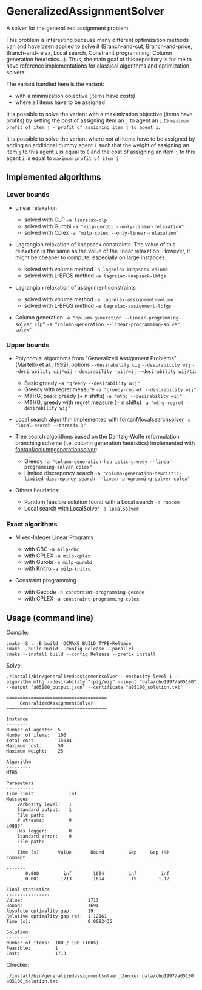 # GeneralizedAssignmentSolver

A solver for the generalized assignment problem.

This problem is interesting because many different optimization methods can and have been applied to solve it (Branch-and-cut, Branch-and-price, Branch-and-relax, Local search, Constraint programming, Column generation heuristics...). Thus, the main goal of this repository is for me to have reference implementations for classical algorithms and optimization solvers.

The variant handled here is the variant:
* with a minimization objective (items have costs)
* where all items have to be assigned

It is possible to solve the variant with a maximization objective (items have profits) by setting the cost of assigning item an `j` to agent an `i` to `maximum profit of item j - profit of assigning item j to agent i`.

It is possible to solve the variant where not all items have to be assigned by adding an additional dummy agent `i` such that the weight of assigning an item `j` to this agent `i` is equal to `0` and the cost of assigning an item `j` to this agent `i` is equal to `maximum profit of item j`

## Implemented algorithms

### Lower bounds

- Linear relaxation
  - solved with CLP `-a linrelax-clp`
  - solved with Gurobi `-a "milp-gurobi --only-linear-relaxation"`
  - solved with Cplex `-a "milp-cplex --only-linear-relaxation"`

- Lagrangian relaxation of knapsack constraints. The value of this relaxation is the same as the value of the linear relaxation. However, it might be cheaper to compute, especially on large instances.
  - solved with volume method `-a lagrelax-knapsack-volume`
  - solved with L-BFGS method `-a lagrelax-knapsack-lbfgs`

- Lagrangian relaxation of assignment constraints
  - solved with volume method `-a lagrelax-assignment-volume`
  - solved with L-BFGS method `-a lagrelax-assignment-lbfgs`

- Column generation `-a "column-generation --linear-programming-solver clp"` `-a "column-generation --linear-programming-solver cplex"`

### Upper bounds

- Polynomial algorithms from "Generalized Assignment Problems" (Martello et al., 1992), options `--desirability cij` `--desirability wij` `--desirability cij*wij` `--desirability -pij/wij` `--desirability wij/ti`:
  - Basic greedy `-a "greedy --desirability wij"`
  - Greedy with regret measure `-a "greedy-regret --desirability wij"`
  - MTHG, basic greedy (+ n shifts) `-a "mthg --desirability wij"`
  - MTHG, greedy with regret measure (+ n shifts) `-a "mthg-regret --desirability wij"`

- Local search algorithm implemented with [fontanf/localsearchsolver](https://github.com/fontanf/localsearchsolver) `-a "local-search --threads 3"`

- Tree search algorithms based on the Dantzig-Wolfe reformulation branching scheme (i.e. column generation heuristics) implemented with [fontanf/columngenerationsolver](https://github.com/fontanf/columngenerationsolver):
  - Greedy `-a "column-generation-heuristic-greedy --linear-programming-solver cplex"`
  - Limited discrepency search `-a "column-generation-heuristic-limited-discrepancy-search --linear-programming-solver cplex"`

- Others heuristics:
  - Random feasible solution found with a Local search `-a random`
  - Local search with LocalSolver `-a localsolver`

### Exact algorithms

- Mixed-Integer Linear Programs
  - with CBC `-a milp-cbc`
  - with CPLEX `-a milp-cplex`
  - with Gurobi `-a milp-gurobi`
  - with Knitro `-a milp-knitro`

- Constraint programming
  - with Gecode `-a constraint-programming-gecode`
  - with CPLEX `-a constraint-programming-cplex`

## Usage (command line)

Compile:
```shell
cmake -S . -B build -DCMAKE_BUILD_TYPE=Release
cmake --build build --config Release --parallel
cmake --install build --config Release --prefix install
```

Solve:
```shell
./install/bin/generalizedassignmentsolver --verbosity-level 1 --algorithm mthg --desirability "-pij/wij" --input "data/chu1997/a05100" --output "a05100_output.json" --certificate "a05100_solution.txt"
```
```
=====================================
     GeneralizedAssignmentSolver     
=====================================

Instance
--------
Number of agents:  5
Number of items:   100
Total cost:        15634
Maximum cost:      50
Maximum weight:    25

Algorithm
---------
MTHG

Parameters
----------
Time limit:            inf
Messages
    Verbosity level:   1
    Standard output:   1
    File path:         
    # streams:         0
Logger
    Has logger:        0
    Standard error:    0
    File path:         

    Time (s)       Value       Bound         Gap     Gap (%)                 Comment
    --------       -----       -----         ---     -------                 -------
       0.000         inf        1694         inf         inf                        
       0.001        1713        1694          19        1.12                        

Final statistics
----------------
Value:                        1713
Bound:                        1694
Absolute optimality gap:      19
Relative optimality gap (%):  1.12161
Time (s):                     0.0082436

Solution
--------
Number of items:  100 / 100 (100%)
Feasible:         1
Cost:             1713
```

Checker:
```shell
./install/bin/generalizedassignmentsolver_checker data/chu1997/a05100 a05100_solution.txt
```

